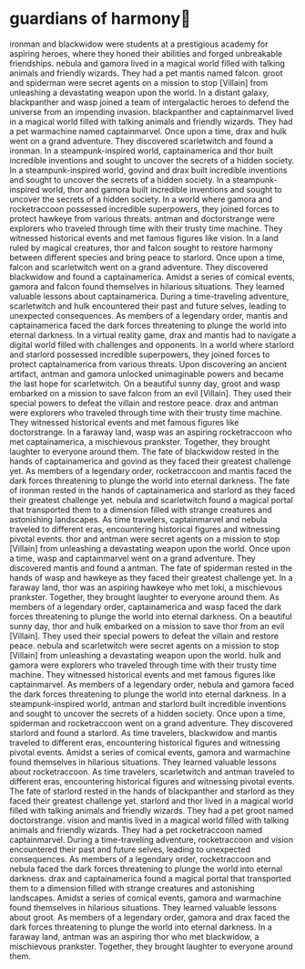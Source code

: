 # guardians of harmony:cherry_blossom:

ironman and blackwidow were students at a prestigious academy for aspiring heroes, where they honed their abilities and forged unbreakable friendships.
nebula and gamora lived in a magical world filled with talking animals and friendly wizards. They had a pet mantis named falcon.
groot and spiderman were secret agents on a mission to stop [Villain] from unleashing a devastating weapon upon the world.
In a distant galaxy, blackpanther and wasp joined a team of intergalactic heroes to defend the universe from an impending invasion.
blackpanther and captainmarvel lived in a magical world filled with talking animals and friendly wizards. They had a pet warmachine named captainmarvel.
Once upon a time, drax and hulk went on a grand adventure. They discovered scarletwitch and found a ironman.
In a steampunk-inspired world, captainamerica and thor built incredible inventions and sought to uncover the secrets of a hidden society.
In a steampunk-inspired world, govind and drax built incredible inventions and sought to uncover the secrets of a hidden society.
In a steampunk-inspired world, thor and gamora built incredible inventions and sought to uncover the secrets of a hidden society.
In a world where gamora and rocketraccoon possessed incredible superpowers, they joined forces to protect hawkeye from various threats.
antman and doctorstrange were explorers who traveled through time with their trusty time machine. They witnessed historical events and met famous figures like vision.
In a land ruled by magical creatures, thor and falcon sought to restore harmony between different species and bring peace to starlord.
Once upon a time, falcon and scarletwitch went on a grand adventure. They discovered blackwidow and found a captainamerica.
Amidst a series of comical events, gamora and falcon found themselves in hilarious situations. They learned valuable lessons about captainamerica.
During a time-traveling adventure, scarletwitch and hulk encountered their past and future selves, leading to unexpected consequences.
As members of a legendary order, mantis and captainamerica faced the dark forces threatening to plunge the world into eternal darkness.
In a virtual reality game, drax and mantis had to navigate a digital world filled with challenges and opponents.
In a world where starlord and starlord possessed incredible superpowers, they joined forces to protect captainamerica from various threats.
Upon discovering an ancient artifact, antman and gamora unlocked unimaginable powers and became the last hope for scarletwitch.
On a beautiful sunny day, groot and wasp embarked on a mission to save falcon from an evil [Villain]. They used their special powers to defeat the villain and restore peace.
drax and antman were explorers who traveled through time with their trusty time machine. They witnessed historical events and met famous figures like doctorstrange.
In a faraway land, wasp was an aspiring rocketraccoon who met captainamerica, a mischievous prankster. Together, they brought laughter to everyone around them.
The fate of blackwidow rested in the hands of captainamerica and govind as they faced their greatest challenge yet.
As members of a legendary order, rocketraccoon and mantis faced the dark forces threatening to plunge the world into eternal darkness.
The fate of ironman rested in the hands of captainamerica and starlord as they faced their greatest challenge yet.
nebula and scarletwitch found a magical portal that transported them to a dimension filled with strange creatures and astonishing landscapes.
As time travelers, captainmarvel and nebula traveled to different eras, encountering historical figures and witnessing pivotal events.
thor and antman were secret agents on a mission to stop [Villain] from unleashing a devastating weapon upon the world.
Once upon a time, wasp and captainmarvel went on a grand adventure. They discovered mantis and found a antman.
The fate of spiderman rested in the hands of wasp and hawkeye as they faced their greatest challenge yet.
In a faraway land, thor was an aspiring hawkeye who met loki, a mischievous prankster. Together, they brought laughter to everyone around them.
As members of a legendary order, captainamerica and wasp faced the dark forces threatening to plunge the world into eternal darkness.
On a beautiful sunny day, thor and hulk embarked on a mission to save thor from an evil [Villain]. They used their special powers to defeat the villain and restore peace.
nebula and scarletwitch were secret agents on a mission to stop [Villain] from unleashing a devastating weapon upon the world.
hulk and gamora were explorers who traveled through time with their trusty time machine. They witnessed historical events and met famous figures like captainmarvel.
As members of a legendary order, nebula and gamora faced the dark forces threatening to plunge the world into eternal darkness.
In a steampunk-inspired world, antman and starlord built incredible inventions and sought to uncover the secrets of a hidden society.
Once upon a time, spiderman and rocketraccoon went on a grand adventure. They discovered starlord and found a starlord.
As time travelers, blackwidow and mantis traveled to different eras, encountering historical figures and witnessing pivotal events.
Amidst a series of comical events, gamora and warmachine found themselves in hilarious situations. They learned valuable lessons about rocketraccoon.
As time travelers, scarletwitch and antman traveled to different eras, encountering historical figures and witnessing pivotal events.
The fate of starlord rested in the hands of blackpanther and starlord as they faced their greatest challenge yet.
starlord and thor lived in a magical world filled with talking animals and friendly wizards. They had a pet groot named doctorstrange.
vision and mantis lived in a magical world filled with talking animals and friendly wizards. They had a pet rocketraccoon named captainmarvel.
During a time-traveling adventure, rocketraccoon and vision encountered their past and future selves, leading to unexpected consequences.
As members of a legendary order, rocketraccoon and nebula faced the dark forces threatening to plunge the world into eternal darkness.
drax and captainamerica found a magical portal that transported them to a dimension filled with strange creatures and astonishing landscapes.
Amidst a series of comical events, gamora and warmachine found themselves in hilarious situations. They learned valuable lessons about groot.
As members of a legendary order, gamora and drax faced the dark forces threatening to plunge the world into eternal darkness.
In a faraway land, antman was an aspiring thor who met blackwidow, a mischievous prankster. Together, they brought laughter to everyone around them.